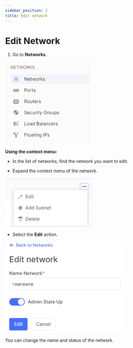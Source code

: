 ```yaml
---
sidebar_position: 3
title: Edit network
---
```


# Edit Network

1. Go to **Networks**.

![](../../img/i-net1.png)

**Using the context menu:**

- In the list of networks, find the network you want to edit.

- Expand the context menu of the network.

![](../../img/i-net10.png)

- Select the **Edit** action.

![](../../img/i-net11.png)

You can change the name and status of the network.